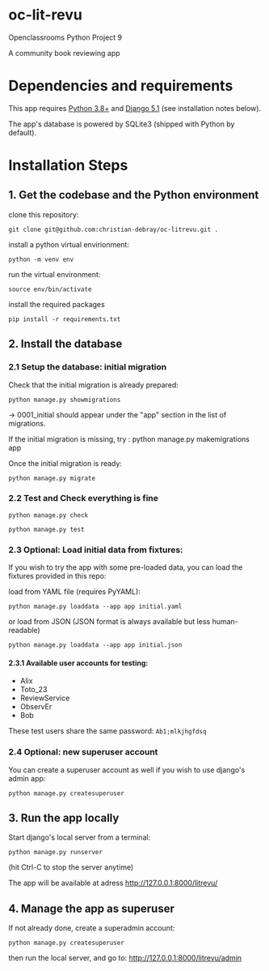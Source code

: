 oc-lit-revu
===========

Openclassrooms Python Project 9

A community book reviewing app

# Dependencies and requirements

This app requires [Python 3.8+](https://www.python.org/) and [Django 5.1](https://www.djangoproject.com/) (see installation notes below).

The app's database is powered by SQLite3 (shipped with Python by default).

# Installation Steps

## 1. Get the codebase and the Python environment

clone this repository:

    git clone git@github.com:christian-debray/oc-litrevu.git .

install a python virtual envirionment:

    python -m venv env

run the virtual environment:

    source env/bin/activate

install the required packages

    pip install -r requirements.txt


## 2. Install the database

### 2.1 Setup the database: initial migration

Check that the initial migration is already prepared:

    python manage.py showmigrations

-> 0001_initial should appear under the "app" section in the list of migrations.

If the initial migration is missing, try :
    python manage.py makemigrations app

Once the initial migration is ready:

    python manage.py migrate

### 2.2 Test and Check everything is fine

    python manage.py check

    python manage.py test

### 2.3 Optional: Load initial data from fixtures:

If you wish to try the app with some pre-loaded data, you can load the fixtures provided in this repo:

load from YAML file (requires PyYAML):

    python manage.py loaddata --app app initial.yaml

or load from JSON (JSON format is always available but less human-readable)
    
    python manage.py loaddata --app app initial.json

#### 2.3.1 Available user accounts for testing:

  - Alix
  - Toto_23
  - ReviewService
  - ObservEr
  - Bob

These test users share the same password: `Ab1;mlkjhgfdsq`

### 2.4 Optional: new superuser account

You can create a superuser account as well if you wish to use django's admin app:

    python manage.py createsuperuser

## 3. Run the app locally

Start django's local server from a terminal:

    python manage.py runserver

(hit Ctrl-C to stop the server anytime)

The app will be available at adress http://127.0.0.1:8000/litrevu/

## 4. Manage the app as superuser

If not already done, create a superadmin account:

    python manage.py createsuperuser

then run the local server, and go to: http://127.0.0.1:8000/litrevu/admin

